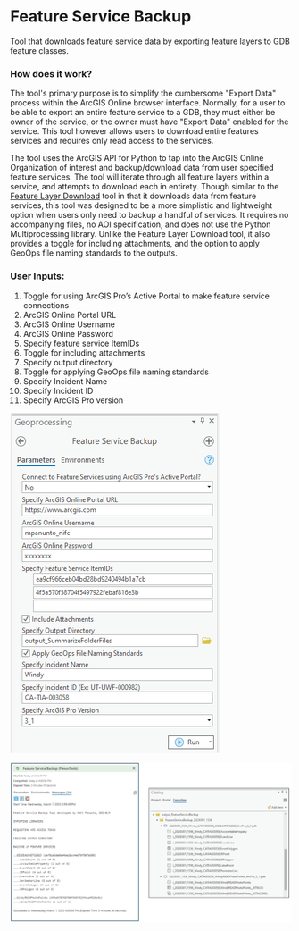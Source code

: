 # Feature Service Backup

Tool that downloads feature service data by exporting feature layers to GDB feature classes.

### How does it work?

The tool's primary purpose is to simplify the cumbersome "Export Data" process within the ArcGIS Online browser interface. Normally, for a user to be able to export an entire feature service to a GDB, they must either be owner of the service, or the owner must have "Export Data" enabled for the service. This tool however allows users to download entire features services and requires only read access to the services.

The tool uses the ArcGIS API for Python to tap into the ArcGIS Online Organization of interest and backup/download data from user specified feature services. The tool will iterate through all feature layers within a service, and attempts to download each in entirety. Though similar to the [Feature Layer Download](README_FeatureLayerDownload.md) tool in that it downloads data from feature services, this tool was designed to be a more simplistic and lightweight option when users only need to backup a handful of services. It requires no accompanying files, no AOI specification, and does not use the Python Multiprocessing library. Unlike the Feature Layer Download tool, it also provides a toggle for including attachments, and the option to apply GeoOps file naming standards to the outputs.

### User Inputs:
1.	Toggle for using ArcGIS Pro’s Active Portal to make feature service connections
2.	ArcGIS Online Portal URL
3.	ArcGIS Online Username
4.	ArcGIS Online Password
5.	Specify feature service ItemIDs
6.	Toggle for including attachments
7.	Specify output directory
8.	Toggle for applying GeoOps file naming standards
9.	Specify Incident Name
10.	Specify Incident ID
11.	Specify ArcGIS Pro version

![screenshot_FeatureServiceBackup_1.png](/docs/screenshot_FeatureServiceBackup_1.png?raw=true)

![screenshot_FeatureServiceBackup_2.png](/docs/screenshot_FeatureServiceBackup_2.png?raw=true)




